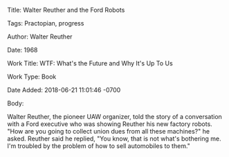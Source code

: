 Title:  Walter Reuther and the Ford Robots

Tags:   Practopian, progress

Author: Walter Reuther

Date:   1968

Work Title: WTF: What's the Future and Why It's Up To Us

Work Type: Book

Date Added: 2018-06-21 11:01:46 -0700

Body: 

Walter Reuther, the pioneer UAW organizer, told the story of a conversation with a Ford executive who was showing Reuther his new factory robots. "How are you going to collect union dues from all these machines?" he asked. Reuther said he replied, "You know, that is not what's bothering me. I'm troubled by the problem of how to sell automobiles to them."

